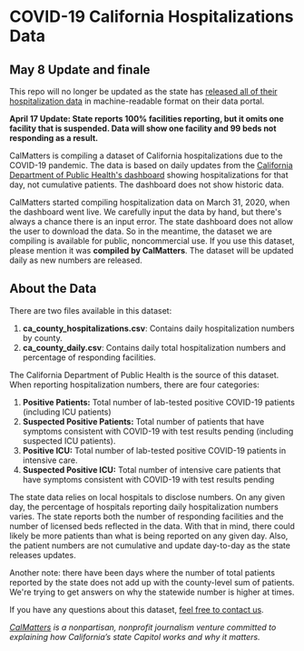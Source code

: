 # COVID-19 California Hospitalizations Data

## May 8 Update and finale ##
This repo will no longer be updated as the state has [released all of their hospitalization data](https://data.chhs.ca.gov/dataset/california-covid-19-hospital-data-and-case-statistics/resource/6cd8d424-dfaa-4bdd-9410-a3d656e1176e) in machine-readable format on their data portal.

**April 17 Update: State reports 100% facilities reporting, but it omits one facility that is suspended. Data will show one facility and 99 beds not responding as a result.**

CalMatters is compiling a dataset of California hospitalizations due to the COVID-19 pandemic. The data is based on daily updates from the [California Department of Public Health's dashboard](https://public.tableau.com/profile/ca.open.data#!/vizhome/COVID-19PublicDashboard/Covid-19Hospitals) showing hospitalizations for that day, not cumulative patients. The dashboard does not show historic data.

CalMatters started compiling hospitalization data on March 31, 2020, when the dashboard went live. We carefully input the data by hand, but there's always a chance there is an input error. The state dashboard does not allow the user to download the data. So in the meantime, the dataset we are compiling is available for public, noncommercial use. If you use this dataset, please mention it was **compiled by CalMatters**. The dataset will be updated daily as new numbers are released. 

## About the Data

There are two files available in this dataset:

1. **ca_county_hospitalizations.csv**: Contains daily hospitalization numbers by county.
1. **ca_county_daily.csv**: Contains daily total hospitalization numbers and percentage of responding facilities.

The California Department of Public Health is the source of this dataset. When reporting hospitalization numbers, there are four categories:

1. **Positive Patients:** Total number of lab-tested positive COVID-19 patients (including ICU patients)
2. **Suspected Positive Patients:** Total number of patients that have symptoms consistent with COVID-19 with test results pending (including suspected ICU patients).
3. **Positive ICU:** Total number of lab-tested positive COVID-19 patients in intensive care. 
4. **Suspected Positive ICU:** Total number of intensive care patients that have symptoms consistent with COVID-19 with test results pending

The state data relies on local hospitals to disclose numbers. On any given day, the percentage of hospitals reporting daily hospitalization numbers varies. The state reports both the number of responding facilities and the number of licensed beds reflected in the data. With that in mind, there could likely be more patients than what is being reported on any given day. Also, the patient numbers are not cumulative and update day-to-day as the state releases updates. 

Another note: there have been days where the number of total patients reported by the state does not add up with the county-level sum of patients. We're trying to get answers on why the statewide number is higher at times. 

If you have any questions about this dataset, [feel free to contact us](mailto:john@calmatters.org).

*[CalMatters](https://calmatters.org) is a nonpartisan, nonprofit journalism venture committed to explaining how California’s state Capitol works and why it matters.* 
